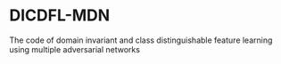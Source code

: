 # DICDFL-MDN
The code of domain invariant and class distinguishable feature learning using multiple adversarial networks
